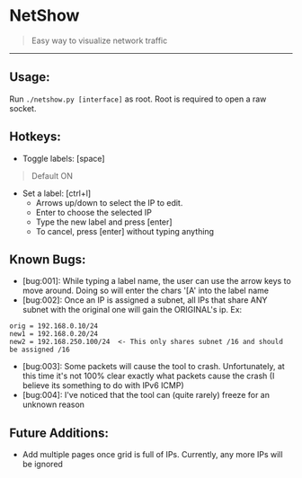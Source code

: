# NetShow
> Easy way to visualize network traffic

---

## Usage:
Run `./netshow.py [interface]` as root. Root is required to open a raw socket.

## Hotkeys:
- Toggle labels: [space]
> Default ON

- Set a label: [ctrl+l]
	- Arrows up/down to select the IP to edit.
	- Enter to choose the selected IP
	- Type the new label and press [enter]
	- To cancel, press [enter] without typing anything

## Known Bugs:
- [bug:001]: While typing a label name, the user can use the arrow keys to move around. Doing so will enter the chars '[A' into the label name
- [bug:002]: Once an IP is assigned a subnet, all IPs that share ANY subnet with the original one will gain the ORIGINAL's ip. Ex:

```
orig = 192.168.0.10/24
new1 = 192.168.0.20/24
new2 = 192.168.250.100/24  <- This only shares subnet /16 and should be assigned /16
```

- [bug:003]: Some packets will cause the tool to crash. Unfortunately, at this time it's not 100% clear exactly what packets cause the crash (I believe its something to do with IPv6 ICMP)
- [bug:004]: I've noticed that the tool can (quite rarely) freeze for an unknown reason

## Future Additions:
- Add multiple pages once grid is full of IPs. Currently, any more IPs will be ignored
